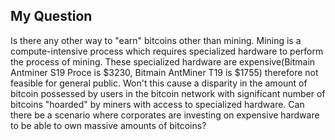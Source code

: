 ## My Question

Is there any other way to "earn" bitcoins other than mining. Mining is a compute-intensive process which requires specialized hardware to perform the process of mining. These specialized hardware are expensive(Bitmain Antminer S19 Proce is $3230, Bitmain AntMiner T19 is $1755) therefore not feasible for general public. Won't this cause a disparity in the amount of bitcoin possessed by users in the bitcoin network with significant number of bitcoins "hoarded" by miners with access to specialized hardware. Can there be a scenario where corporates are investing on expensive hardware to be able to own massive amounts of bitcoins?
